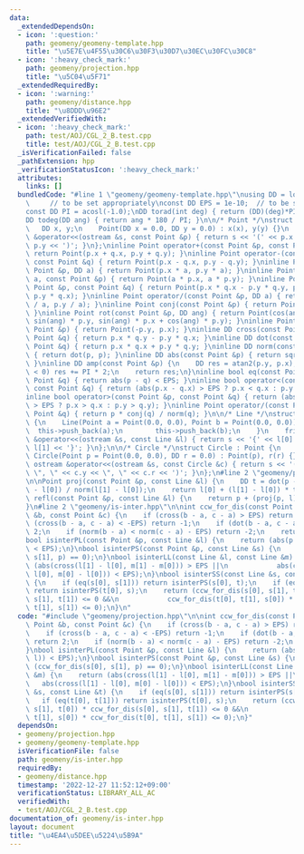 ```yaml
---
data:
  _extendedDependsOn:
  - icon: ':question:'
    path: geomeny/geomeny-template.hpp
    title: "\u5E7E\u4F55\u30C6\u30F3\u30D7\u30EC\u30FC\u30C8"
  - icon: ':heavy_check_mark:'
    path: geomeny/projection.hpp
    title: "\u5C04\u5F71"
  _extendedRequiredBy:
  - icon: ':warning:'
    path: geomeny/distance.hpp
    title: "\u8DDD\u96E2"
  _extendedVerifiedWith:
  - icon: ':heavy_check_mark:'
    path: test/AOJ/CGL_2_B.test.cpp
    title: test/AOJ/CGL_2_B.test.cpp
  _isVerificationFailed: false
  _pathExtension: hpp
  _verificationStatusIcon: ':heavy_check_mark:'
  attributes:
    links: []
  bundledCode: "#line 1 \"geomeny/geomeny-template.hpp\"\nusing DD = long double;\
    \     // to be set appropriately\nconst DD EPS = 1e-10;  // to be set appropriately\n\
    const DD PI = acosl(-1.0);\nDD torad(int deg) { return (DD)(deg)*PI / 180; }\n\
    DD todeg(DD ang) { return ang * 180 / PI; }\n\n/* Point */\nstruct Point {\n \
    \   DD x, y;\n    Point(DD x = 0.0, DD y = 0.0) : x(x), y(y) {}\n    friend ostream\
    \ &operator<<(ostream &s, const Point &p) { return s << '(' << p.x << \", \" <<\
    \ p.y << ')'; }\n};\ninline Point operator+(const Point &p, const Point &q) {\
    \ return Point(p.x + q.x, p.y + q.y); }\ninline Point operator-(const Point &p,\
    \ const Point &q) { return Point(p.x - q.x, p.y - q.y); }\ninline Point operator*(const\
    \ Point &p, DD a) { return Point(p.x * a, p.y * a); }\ninline Point operator*(DD\
    \ a, const Point &p) { return Point(a * p.x, a * p.y); }\ninline Point operator*(const\
    \ Point &p, const Point &q) { return Point(p.x * q.x - p.y * q.y, p.x * q.y +\
    \ p.y * q.x); }\ninline Point operator/(const Point &p, DD a) { return Point(p.x\
    \ / a, p.y / a); }\ninline Point conj(const Point &p) { return Point(p.x, -p.y);\
    \ }\ninline Point rot(const Point &p, DD ang) { return Point(cos(ang) * p.x -\
    \ sin(ang) * p.y, sin(ang) * p.x + cos(ang) * p.y); }\ninline Point rot90(const\
    \ Point &p) { return Point(-p.y, p.x); }\ninline DD cross(const Point &p, const\
    \ Point &q) { return p.x * q.y - p.y * q.x; }\ninline DD dot(const Point &p, const\
    \ Point &q) { return p.x * q.x + p.y * q.y; }\ninline DD norm(const Point &p)\
    \ { return dot(p, p); }\ninline DD abs(const Point &p) { return sqrt(dot(p, p));\
    \ }\ninline DD amp(const Point &p) {\n    DD res = atan2(p.y, p.x);\n    if (res\
    \ < 0) res += PI * 2;\n    return res;\n}\ninline bool eq(const Point &p, const\
    \ Point &q) { return abs(p - q) < EPS; }\ninline bool operator<(const Point &p,\
    \ const Point &q) { return (abs(p.x - q.x) > EPS ? p.x < q.x : p.y < q.y); }\n\
    inline bool operator>(const Point &p, const Point &q) { return (abs(p.x - q.x)\
    \ > EPS ? p.x > q.x : p.y > q.y); }\ninline Point operator/(const Point &p, const\
    \ Point &q) { return p * conj(q) / norm(q); }\n\n/* Line */\nstruct Line : vector<Point>\
    \ {\n    Line(Point a = Point(0.0, 0.0), Point b = Point(0.0, 0.0)) {\n      \
    \  this->push_back(a);\n        this->push_back(b);\n    }\n    friend ostream\
    \ &operator<<(ostream &s, const Line &l) { return s << '{' << l[0] << \", \" <<\
    \ l[1] << '}'; }\n};\n\n/* Circle */\nstruct Circle : Point {\n    DD r;\n   \
    \ Circle(Point p = Point(0.0, 0.0), DD r = 0.0) : Point(p), r(r) {}\n    friend\
    \ ostream &operator<<(ostream &s, const Circle &c) { return s << '(' << c.x <<\
    \ \", \" << c.y << \", \" << c.r << ')'; }\n};\n#line 2 \"geomeny/projection.hpp\"\
    \n\nPoint proj(const Point &p, const Line &l) {\n    DD t = dot(p - l[0], l[1]\
    \ - l[0]) / norm(l[1] - l[0]);\n    return l[0] + (l[1] - l[0]) * t;\n}\nPoint\
    \ refl(const Point &p, const Line &l) {\n    return p + (proj(p, l) - p) * 2;\n\
    }\n#line 2 \"geomeny/is-inter.hpp\"\n\nint ccw_for_dis(const Point &a, const Point\
    \ &b, const Point &c) {\n    if (cross(b - a, c - a) > EPS) return 1;\n    if\
    \ (cross(b - a, c - a) < -EPS) return -1;\n    if (dot(b - a, c - a) < -EPS) return\
    \ 2;\n    if (norm(b - a) < norm(c - a) - EPS) return -2;\n    return 0;\n}\n\
    bool isinterPL(const Point &p, const Line &l) {\n    return (abs(p - proj(p, l))\
    \ < EPS);\n}\nbool isinterPS(const Point &p, const Line &s) {\n    return (ccw_for_dis(s[0],\
    \ s[1], p) == 0);\n}\nbool isinterLL(const Line &l, const Line &m) {\n    return\
    \ (abs(cross(l[1] - l[0], m[1] - m[0])) > EPS ||\n            abs(cross(l[1] -\
    \ l[0], m[0] - l[0])) < EPS);\n}\nbool isinterSS(const Line &s, const Line &t)\
    \ {\n    if (eq(s[0], s[1])) return isinterPS(s[0], t);\n    if (eq(t[0], t[1]))\
    \ return isinterPS(t[0], s);\n    return (ccw_for_dis(s[0], s[1], t[0]) * ccw_for_dis(s[0],\
    \ s[1], t[1]) <= 0 &&\n            ccw_for_dis(t[0], t[1], s[0]) * ccw_for_dis(t[0],\
    \ t[1], s[1]) <= 0);\n}\n"
  code: "#include \"geomeny/projection.hpp\"\n\nint ccw_for_dis(const Point &a, const\
    \ Point &b, const Point &c) {\n    if (cross(b - a, c - a) > EPS) return 1;\n\
    \    if (cross(b - a, c - a) < -EPS) return -1;\n    if (dot(b - a, c - a) < -EPS)\
    \ return 2;\n    if (norm(b - a) < norm(c - a) - EPS) return -2;\n    return 0;\n\
    }\nbool isinterPL(const Point &p, const Line &l) {\n    return (abs(p - proj(p,\
    \ l)) < EPS);\n}\nbool isinterPS(const Point &p, const Line &s) {\n    return\
    \ (ccw_for_dis(s[0], s[1], p) == 0);\n}\nbool isinterLL(const Line &l, const Line\
    \ &m) {\n    return (abs(cross(l[1] - l[0], m[1] - m[0])) > EPS ||\n         \
    \   abs(cross(l[1] - l[0], m[0] - l[0])) < EPS);\n}\nbool isinterSS(const Line\
    \ &s, const Line &t) {\n    if (eq(s[0], s[1])) return isinterPS(s[0], t);\n \
    \   if (eq(t[0], t[1])) return isinterPS(t[0], s);\n    return (ccw_for_dis(s[0],\
    \ s[1], t[0]) * ccw_for_dis(s[0], s[1], t[1]) <= 0 &&\n            ccw_for_dis(t[0],\
    \ t[1], s[0]) * ccw_for_dis(t[0], t[1], s[1]) <= 0);\n}"
  dependsOn:
  - geomeny/projection.hpp
  - geomeny/geomeny-template.hpp
  isVerificationFile: false
  path: geomeny/is-inter.hpp
  requiredBy:
  - geomeny/distance.hpp
  timestamp: '2022-12-27 11:52:12+09:00'
  verificationStatus: LIBRARY_ALL_AC
  verifiedWith:
  - test/AOJ/CGL_2_B.test.cpp
documentation_of: geomeny/is-inter.hpp
layout: document
title: "\u4EA4\u5DEE\u5224\u5B9A"
---
```

